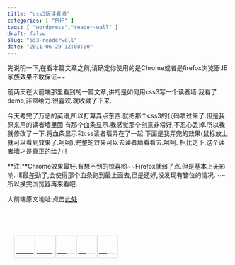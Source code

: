 ```yaml
---
title: "css3版读者墙"
categories: [ "PHP" ]
tags: [ "wordpress","reader-wall" ]
draft: false
slug: "ss3-readerwall"
date: "2011-06-29 12:08:00"
---
```


先说明一下,在看本篇文章之前,请确定你使用的是Chrome或者是firefox浏览器.IE家族效果不敢保证~~

前两天在大前端那里看到的一篇文章,讲的是如何用css3写一个读者墙.我看了demo,非常给力.很喜欢.就收藏了下来.

今天考完了万恶的英语,所以打算弄点东西.就把那个css3的代码拿过来了.但是我原来用的读者墙里面 有那个血条显示.我感觉那个创意非常好,不忍心丢掉.所以我就修改了一下.将血条显示和css读者墙弄在了一起.下面是我弄完的效果(鼠标放上就可以看到效果了.呵呵).完整的效果可以去读者墙看看去.呵呵.
相比之下,这个读者墙才是真正的给力!!


<!--more-->


**注:**Chrome效果最好.有想不到的惊喜哟~~Firefox就弱了点.但是基本上无影响. IE最差劲了,会使得那个血条跑到最上面去,但是还好,没发现有错位的情况.
~~所以换完浏览器再来看吧.

大前端原文地址:点击[此处](http://www.daqianduan.com/css3-wordpress-wall/)

<pre>
<style>
/*readerwall*/
body{overflow-x: hidden;}
.readerwall{padding:12px 0 12px 15px; font-size:12px;overflow:visible;}
.readerwall li{width:40px;height:40px;margin:0;padding:5px 0 5px 5px;float:left;list-style:none;border: 1px solid #DFDFDF;-moz-border-radius:2px;-khtml-border-radius: 2px;-webkit-border-radius: 2px;border-radius: 2px;}
.readerwall .active-bg{width:40px;height:2px;_font-size:0;margin:-3px 0 0 -2px;background:#DFDFDF; }
.readerwall .active-degree{background:red;width:40px;height:2px;_font-size:0;}
.readerwall a{width:36px;height:36px;display:inline-block;position:relative;margin:0 0px 2px 0; text-decoration:none}
.readerwall .pic{position:absolute;top:0;left:0;z-index:100;width:36px;height:36px;display:block;-webkit-transform-style:preserve-3d;-webkit-backface-visibility:hidden;-webkit-transition:all .4s ease-in-out;-moz-transition:all .4s ease-in-out;-o-transition:all .4s ease-in-out;border-radius:4px; text-indent:-9999px}
.readerwall .num{position:absolute;top:0;left:0;z-index:99;width:34px;height:34px;line-height:34px;color:#E02523;font-size:18px;font-weight:bold;display:block;background:#fff;text-align:center;border:#bbb 1px solid;box-shadow:0 0 4px #ccc;-webkit-transform:rotateY(-180deg);-webkit-transform-style:preserve-3d;-webkit-backface-visibility:hidden;transition:all .4s ease-in-out;-webkit-transition:all .4s ease-in-out;-moz-transition:all .4s ease-in-out;-o-transition:all .4s ease-in-out;border-radius:4px}
.readerwall .name{position:absolute;top:0;left:0;color:#333;display:block;width:1px;height:1px;overflow:hidden;-webkit-transform-style:preserve-3d;-webkit-backface-visibility:hidden;-webkit-transition:all .2s ease-in-out;-moz-transition:all .2s ease-in-out;-o-transition:all .2s ease-in-out;text-align:center}
.readerwall a:hover .pic{z-index:100;border-color:#eee;-webkit-transform:rotateY(180deg);-moz-transform:rotateY(180deg)}
.readerwall a:hover .num{z-index:101;-webkit-transform:rotateY(0deg);-moz-transform:rotateY(0deg);opacity:.8}
.readerwall a:hover .name{top:-28px;left:-38px;z-index:101;padding:4px 6px;height:20px;line-height:20px;overflow:hidden;background:#fff;border-radius:2px;box-shadow:0 0 3px #000;min-width:100px;opacity:.8}
</style>
</pre>

<div class="readerwall"><li><a target="_blank" href="http://www.qiyuuu.com"><span class="pic" style="background: url(http://www.gravatar.com/avatar/cab095b19fc8e1d184a553f506db0f93?s=36&d=monsterid&r=G) no-repeat;">pic</span><span class="num">125</span><span class="name">奇遇</span></a><div class='active-bg'><div class='active-degree' style='width:40px'></div></div></li><li><a target="_blank" href="http://japhia.info"><span class="pic" style="background: url(http://www.gravatar.com/avatar/671a44d0800580ad63c6eab82aa0c17e?s=36&d=monsterid&r=G) no-repeat;">pic</span><span class="num">108</span><span class="name">Japhia</span></a><div class='active-bg'><div class='active-degree' style='width:34.56px'></div></div></li><li><a target="_blank" href="http://dengken.name"><span class="pic" style="background: url(http://www.gravatar.com/avatar/27820dbbfb7b6672388ad71ec6249772?s=36&d=monsterid&r=G) no-repeat;">pic</span><span class="num">64</span><span class="name">邓肯</span></a><div class='active-bg'><div class='active-degree' style='width:20.48px'></div></div></li><li><a target="_blank" href="http://imluren.com"><span class="pic" style="background: url(http://www.gravatar.com/avatar/79c34a8e43c9c81dbb8e444ecdf1bb61?s=36&d=monsterid&r=G) no-repeat;">pic</span><span class="num">56</span><span class="name">IM路人</span></a><div class='active-bg'><div class='active-degree' style='width:17.92px'></div></div></li><li><a target="_blank" href="http://www.11reading.com"><span class="pic" style="background: url(http://www.gravatar.com/avatar/70bec75394c6154665a816268e2ee409?s=36&d=monsterid&r=G) no-repeat;">pic</span><span class="num">55</span><span class="name">spityaoyao</span></a><div class='active-bg'><div class='active-degree' style='width:17.6px'></div></div></li><div class="clear"></div></div>
